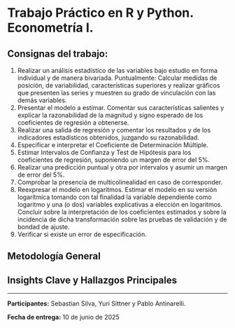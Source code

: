 # Trabajo Práctico en R y Python. Econometría I.


## Consignas del trabajo:
1. Realizar un análisis estadístico de las variables bajo estudio en forma individual y de manera bivariada. Puntualmente: Calcular medidas de posición, de variabilidad, características
superiores y realizar gráficos que presenten las series y muestren su grado de vinculación con las demás variables.
2. Presentar el modelo a estimar. Comentar sus características salientes y explicar la razonabilidad de la magnitud y signo esperado de los coeficientes de regresión a obtenerse.
3. Realizar una salida de regresión y comentar los resultados y de los indicadores estadísticos obtenidos, juzgando su razonabilidad.
4. Especificar e interpretar el Coeficiente de Determinación Múltiple.
5. Estimar Intervalos de Confianza y Test de Hipótesis para los coeficientes de regresión, suponiendo un margen de error del 5%.
6. Realizar una predicción puntual y otra por intervalos y asumir un margen de error del 5%.
7. Comprobar la presencia de multicolinealidad en caso de corresponder.
8. Reexpresar el modelo en logaritmos. Estimar el modelo en su versión logarítmica tomando con tal finalidad la variable dependiente como logaritmo y una (o dos) variables explicativas a elección en logaritmos. Concluir sobre la interpretación de los coeficientes estimados y sobre la incidencia de dicha transformación sobre las pruebas de validación y de bondad de
ajuste.
9. Verificar si existe un error de especificación.

## Metodología General


## Insights Clave y Hallazgos Principales

---
**Participantes:** Sebastian Silva, Yuri Sittner y Pablo Antinarelli.

**Fecha de entrega:** 10 de junio de 2025
